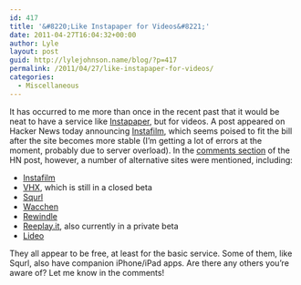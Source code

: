 ```yaml
---
id: 417
title: '&#8220;Like Instapaper for Videos&#8221;'
date: 2011-04-27T16:04:32+00:00
author: Lyle
layout: post
guid: http://lylejohnson.name/blog/?p=417
permalink: /2011/04/27/like-instapaper-for-videos/
categories:
  - Miscellaneous
---
```

It has occurred to me more than once in the recent past that it would be neat to have a service like [Instapaper](http://www.instapaper.com/), but for videos. A post appeared on Hacker News today announcing [Instafilm](http://www.instafilm.com/), which seems poised to fit the bill after the site becomes more stable (I&#8217;m getting a lot of errors at the moment, probably due to server overload). In the [comments section](http://news.ycombinator.com/item?id=2488142) of the HN post, however, a number of alternative sites were mentioned, including:

  * [Instafilm](http://www.instafilm.com/)
  * [VHX](http://vhx.tv/), which is still in a closed beta
  * [Squrl](http://www.squrl.com/)
  * [Wacchen](http://wacchen.com/)
  * [Rewindle](http://rewindle.com/)
  * [Reeplay.it](http://reeplay.it/), also currently in a private beta
  * [Lideo](http://www.lideo.me/)

They all appear to be free, at least for the basic service. Some of them, like Squrl, also have companion iPhone/iPad apps. Are there any others you&#8217;re aware of? Let me know in the comments!